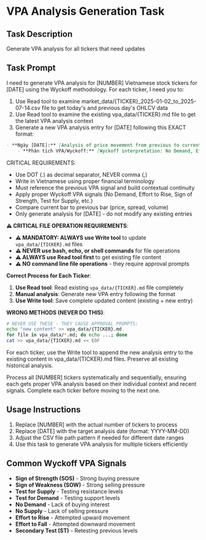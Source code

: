 # VPA Analysis Generation Task

## Task Description
Generate VPA analysis for all tickers that need updates

## Task Prompt
I need to generate VPA analysis for [NUMBER] Vietnamese stock tickers for [DATE] using the Wyckoff methodology. For each ticker, I need you to:

1. Use Read tool to examine market_data/{TICKER}_2025-01-02_to_2025-07-14.csv file to get today's and previous day's OHLCV data
2. Use Read tool to examine the existing vpa_data/{TICKER}.md file to get the latest VPA analysis context
3. Generate a new VPA analysis entry for [DATE] following this EXACT format:

```markdown
- **Ngày [DATE]:** [Analysis of price movement from previous to current day]. [Description of candle characteristics]. [Volume analysis compared to previous day].
    - **Phân tích VPA/Wyckoff:** [Wyckoff interpretation: No Demand, Effort to Rise, Sign of Strength, etc.]. [Contextual explanation building on previous analysis].
```

CRITICAL REQUIREMENTS:
- Use DOT (.) as decimal separator, NEVER comma (,)
- Write in Vietnamese using proper financial terminology
- Must reference the previous VPA signal and build contextual continuity
- Apply proper Wyckoff VPA signals (No Demand, Effort to Rise, Sign of Strength, Test for Supply, etc.)
- Compare current bar to previous bar (price, spread, volume)
- Only generate analysis for [DATE] - do not modify any existing entries

**⚠️ CRITICAL FILE OPERATION REQUIREMENTS**:
- **⚠️ MANDATORY: ALWAYS use Write tool** to update `vpa_data/{TICKER}.md` files
- **⚠️ NEVER use bash, echo, or shell commands** for file operations
- **⚠️ ALWAYS use Read tool first** to get existing file content
- **⚠️ NO command line file operations** - they require approval prompts

**Correct Process for Each Ticker**:
1. **Use Read tool**: Read existing `vpa_data/{TICKER}.md` file completely
2. **Manual analysis**: Generate new VPA entry following the format
3. **Use Write tool**: Save complete updated content (existing + new entry)

**WRONG METHODS (NEVER DO THIS)**:
```bash
# NEVER USE THESE - THEY CAUSE APPROVAL PROMPTS:
echo "new content" >> vpa_data/{TICKER}.md
for file in vpa_data/*.md; do echo ...; done
cat >> vpa_data/{TICKER}.md << EOF
```

For each ticker, use the Write tool to append the new analysis entry to the existing content in vpa_data/{TICKER}.md files. Preserve all existing historical analysis.

Process all [NUMBER] tickers systematically and sequentially, ensuring each gets proper VPA analysis based on their individual context and recent signals. Complete each ticker before moving to the next one.

## Usage Instructions
1. Replace [NUMBER] with the actual number of tickers to process
2. Replace [DATE] with the target analysis date (format: YYYY-MM-DD)
3. Adjust the CSV file path pattern if needed for different date ranges
4. Use this task to generate VPA analysis for multiple tickers efficiently

## Common Wyckoff VPA Signals
- **Sign of Strength (SOS)** - Strong buying pressure
- **Sign of Weakness (SOW)** - Strong selling pressure  
- **Test for Supply** - Testing resistance levels
- **Test for Demand** - Testing support levels
- **No Demand** - Lack of buying interest
- **No Supply** - Lack of selling pressure
- **Effort to Rise** - Attempted upward movement
- **Effort to Fall** - Attempted downward movement
- **Secondary Test (ST)** - Retesting previous levels